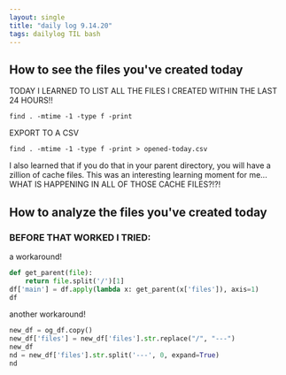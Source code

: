 ```yaml
---
layout: single
title: "daily log 9.14.20"
tags: dailylog TIL bash
---
```


## How to see the files you've created today

TODAY I LEARNED TO LIST ALL THE FILES I CREATED WITHIN THE LAST 24 HOURS!!

```console
find . -mtime -1 -type f -print
```

EXPORT TO A CSV

```console
find . -mtime -1 -type f -print > opened-today.csv
```

I also learned that if you do that in your parent directory, you will have a zillion of cache files. This was an interesting learning moment for me... WHAT IS HAPPENING IN ALL OF THOSE CACHE FILES?!?!

## How to analyze the files you've created today

### BEFORE THAT WORKED I TRIED:

a workaround!

```python
def get_parent(file):
    return file.split('/')[1]
df['main'] = df.apply(lambda x: get_parent(x['files']), axis=1)
df
```

another workaround!

```python
new_df = og_df.copy()
new_df['files'] = new_df['files'].str.replace("/", "---")
new_df
nd = new_df['files'].str.split('---', 0, expand=True)
nd
```
